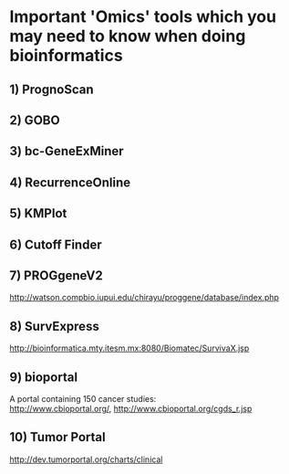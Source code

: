 # Important 'Omics' tools which you may need to know when doing bioinformatics

## 1) PrognoScan
## 2) GOBO
## 3) bc-GeneExMiner
## 4) RecurrenceOnline
## 5) KMPlot
## 6) Cutoff Finder

## 7) PROGgeneV2
http://watson.compbio.iupui.edu/chirayu/proggene/database/index.php
## 8) SurvExpress
http://bioinformatica.mty.itesm.mx:8080/Biomatec/SurvivaX.jsp
## 9) bioportal
A portal containing 150 cancer studies:  
http://www.cbioportal.org/, http://www.cbioportal.org/cgds_r.jsp

## 10) Tumor Portal
http://dev.tumorportal.org/charts/clinical



